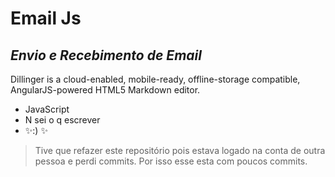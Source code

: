 # Email Js
## _Envio e Recebimento de Email_


Dillinger is a cloud-enabled, mobile-ready, offline-storage compatible,
AngularJS-powered HTML5 Markdown editor.

- JavaScript
- N sei o q escrever
- ✨:) ✨


> Tive  que refazer este repositório
> pois estava logado na conta de outra pessoa
> e perdi commits. Por isso esse esta com
>poucos commits.

